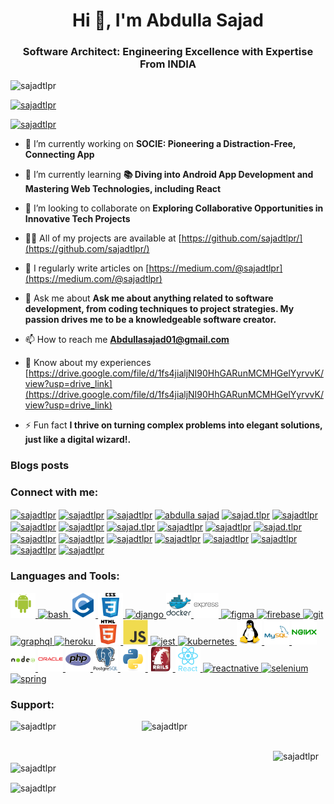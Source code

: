 <h1 align="center">Hi 👋, I'm Abdulla Sajad</h1>
<h3 align="center">Software Architect: Engineering Excellence with Expertise From INDIA</h3>

<p align="left"> <img src="https://komarev.com/ghpvc/?username=sajadtlpr&label=Profile%20views&color=0e75b6&style=flat" alt="sajadtlpr" /> </p>

<p align="left"> <a href="https://github.com/ryo-ma/github-profile-trophy"><img src="https://github-profile-trophy.vercel.app/?username=sajadtlpr" alt="sajadtlpr" /></a> </p>

<p align="left"> <a href="https://twitter.com/sajadtlpr" target="blank"><img src="https://img.shields.io/twitter/follow/sajadtlpr?logo=twitter&style=for-the-badge" alt="sajadtlpr" /></a> </p>

- 🔭 I’m currently working on **SOCIE: Pioneering a Distraction-Free, Connecting App**

- 🌱 I’m currently learning **📚 Diving into Android App Development and Mastering Web Technologies, including React**

- 👯 I’m looking to collaborate on **Exploring Collaborative Opportunities in Innovative Tech Projects**

- 👨‍💻 All of my projects are available at [https://github.com/sajadtlpr/](https://github.com/sajadtlpr/)

- 📝 I regularly write articles on [https://medium.com/@sajadtlpr](https://medium.com/@sajadtlpr)

- 💬 Ask me about **Ask me about anything related to software development, from coding techniques to project strategies. My passion drives me to be a knowledgeable software creator.**

- 📫 How to reach me **Abdullasajad01@gmail.com**

- 📄 Know about my experiences [https://drive.google.com/file/d/1fs4jialjNI90HhGARunMCMHGelYyrvvK/view?usp=drive_link](https://drive.google.com/file/d/1fs4jialjNI90HhGARunMCMHGelYyrvvK/view?usp=drive_link)

- ⚡ Fun fact **I thrive on turning complex problems into elegant solutions, just like a digital wizard!.**

### Blogs posts
<!-- BLOG-POST-LIST:START -->
<!-- BLOG-POST-LIST:END -->

<h3 align="left">Connect with me:</h3>
<p align="left">
<a href="https://codepen.io/sajadtlpr" target="blank"><img align="center" src="https://raw.githubusercontent.com/rahuldkjain/github-profile-readme-generator/master/src/images/icons/Social/codepen.svg" alt="sajadtlpr" height="30" width="40" /></a>
<a href="https://dev.to/sajadtlpr" target="blank"><img align="center" src="https://raw.githubusercontent.com/rahuldkjain/github-profile-readme-generator/master/src/images/icons/Social/devto.svg" alt="sajadtlpr" height="30" width="40" /></a>
<a href="https://twitter.com/sajadtlpr" target="blank"><img align="center" src="https://raw.githubusercontent.com/rahuldkjain/github-profile-readme-generator/master/src/images/icons/Social/twitter.svg" alt="sajadtlpr" height="30" width="40" /></a>
<a href="https://linkedin.com/in/abdulla sajad" target="blank"><img align="center" src="https://raw.githubusercontent.com/rahuldkjain/github-profile-readme-generator/master/src/images/icons/Social/linked-in-alt.svg" alt="abdulla sajad" height="30" width="40" /></a>
<a href="https://stackoverflow.com/users/sajad.tlpr" target="blank"><img align="center" src="https://raw.githubusercontent.com/rahuldkjain/github-profile-readme-generator/master/src/images/icons/Social/stack-overflow.svg" alt="sajad.tlpr" height="30" width="40" /></a>
<a href="https://codesandbox.com/sajadtlpr" target="blank"><img align="center" src="https://raw.githubusercontent.com/rahuldkjain/github-profile-readme-generator/master/src/images/icons/Social/codesandbox.svg" alt="sajadtlpr" height="30" width="40" /></a>
<a href="https://kaggle.com/sajadtlpr" target="blank"><img align="center" src="https://raw.githubusercontent.com/rahuldkjain/github-profile-readme-generator/master/src/images/icons/Social/kaggle.svg" alt="sajadtlpr" height="30" width="40" /></a>
<a href="https://fb.com/sajadtlpr" target="blank"><img align="center" src="https://raw.githubusercontent.com/rahuldkjain/github-profile-readme-generator/master/src/images/icons/Social/facebook.svg" alt="sajadtlpr" height="30" width="40" /></a>
<a href="https://instagram.com/sajad.tlpr" target="blank"><img align="center" src="https://raw.githubusercontent.com/rahuldkjain/github-profile-readme-generator/master/src/images/icons/Social/instagram.svg" alt="sajad.tlpr" height="30" width="40" /></a>
<a href="https://www.behance.net/sajadtlpr" target="blank"><img align="center" src="https://raw.githubusercontent.com/rahuldkjain/github-profile-readme-generator/master/src/images/icons/Social/behance.svg" alt="sajadtlpr" height="30" width="40" /></a>
<a href="https://hashnode.com/sajadtlpr" target="blank"><img align="center" src="https://raw.githubusercontent.com/rahuldkjain/github-profile-readme-generator/master/src/images/icons/Social/hashnode.svg" alt="sajadtlpr" height="30" width="40" /></a>
<a href="https://medium.com/sajad.tlpr" target="blank"><img align="center" src="https://raw.githubusercontent.com/rahuldkjain/github-profile-readme-generator/master/src/images/icons/Social/medium.svg" alt="sajad.tlpr" height="30" width="40" /></a>
<a href="https://www.codechef.com/users/sajadtlpr" target="blank"><img align="center" src="https://cdn.jsdelivr.net/npm/simple-icons@3.1.0/icons/codechef.svg" alt="sajadtlpr" height="30" width="40" /></a>
<a href="https://www.hackerrank.com/sajadtlpr" target="blank"><img align="center" src="https://raw.githubusercontent.com/rahuldkjain/github-profile-readme-generator/master/src/images/icons/Social/hackerrank.svg" alt="sajadtlpr" height="30" width="40" /></a>
<a href="https://codeforces.com/profile/sajadtlpr" target="blank"><img align="center" src="https://raw.githubusercontent.com/rahuldkjain/github-profile-readme-generator/master/src/images/icons/Social/codeforces.svg" alt="sajadtlpr" height="30" width="40" /></a>
<a href="https://www.leetcode.com/sajadtlpr" target="blank"><img align="center" src="https://raw.githubusercontent.com/rahuldkjain/github-profile-readme-generator/master/src/images/icons/Social/leet-code.svg" alt="sajadtlpr" height="30" width="40" /></a>
<a href="https://www.hackerearth.com/sajadtlpr" target="blank"><img align="center" src="https://raw.githubusercontent.com/rahuldkjain/github-profile-readme-generator/master/src/images/icons/Social/hackerearth.svg" alt="sajadtlpr" height="30" width="40" /></a>
<a href="https://auth.geeksforgeeks.org/user/sajadtlpr" target="blank"><img align="center" src="https://raw.githubusercontent.com/rahuldkjain/github-profile-readme-generator/master/src/images/icons/Social/geeks-for-geeks.svg" alt="sajadtlpr" height="30" width="40" /></a>
<a href="https://www.topcoder.com/members/sajadtlpr" target="blank"><img align="center" src="https://raw.githubusercontent.com/rahuldkjain/github-profile-readme-generator/master/src/images/icons/Social/topcoder.svg" alt="sajadtlpr" height="30" width="40" /></a>
<a href="/sajadtlpr" target="blank"><img align="center" src="https://raw.githubusercontent.com/rahuldkjain/github-profile-readme-generator/master/src/images/icons/Social/rss.svg" alt="sajadtlpr" height="30" width="40" /></a>
</p>

<h3 align="left">Languages and Tools:</h3>
<p align="left"> <a href="https://developer.android.com" target="_blank" rel="noreferrer"> <img src="https://raw.githubusercontent.com/devicons/devicon/master/icons/android/android-original-wordmark.svg" alt="android" width="40" height="40"/> </a> <a href="https://www.gnu.org/software/bash/" target="_blank" rel="noreferrer"> <img src="https://www.vectorlogo.zone/logos/gnu_bash/gnu_bash-icon.svg" alt="bash" width="40" height="40"/> </a> <a href="https://www.cprogramming.com/" target="_blank" rel="noreferrer"> <img src="https://raw.githubusercontent.com/devicons/devicon/master/icons/c/c-original.svg" alt="c" width="40" height="40"/> </a> <a href="https://www.w3schools.com/css/" target="_blank" rel="noreferrer"> <img src="https://raw.githubusercontent.com/devicons/devicon/master/icons/css3/css3-original-wordmark.svg" alt="css3" width="40" height="40"/> </a> <a href="https://www.djangoproject.com/" target="_blank" rel="noreferrer"> <img src="https://cdn.worldvectorlogo.com/logos/django.svg" alt="django" width="40" height="40"/> </a> <a href="https://www.docker.com/" target="_blank" rel="noreferrer"> <img src="https://raw.githubusercontent.com/devicons/devicon/master/icons/docker/docker-original-wordmark.svg" alt="docker" width="40" height="40"/> </a> <a href="https://expressjs.com" target="_blank" rel="noreferrer"> <img src="https://raw.githubusercontent.com/devicons/devicon/master/icons/express/express-original-wordmark.svg" alt="express" width="40" height="40"/> </a> <a href="https://www.figma.com/" target="_blank" rel="noreferrer"> <img src="https://www.vectorlogo.zone/logos/figma/figma-icon.svg" alt="figma" width="40" height="40"/> </a> <a href="https://firebase.google.com/" target="_blank" rel="noreferrer"> <img src="https://www.vectorlogo.zone/logos/firebase/firebase-icon.svg" alt="firebase" width="40" height="40"/> </a> <a href="https://git-scm.com/" target="_blank" rel="noreferrer"> <img src="https://www.vectorlogo.zone/logos/git-scm/git-scm-icon.svg" alt="git" width="40" height="40"/> </a> <a href="https://graphql.org" target="_blank" rel="noreferrer"> <img src="https://www.vectorlogo.zone/logos/graphql/graphql-icon.svg" alt="graphql" width="40" height="40"/> </a> <a href="https://heroku.com" target="_blank" rel="noreferrer"> <img src="https://www.vectorlogo.zone/logos/heroku/heroku-icon.svg" alt="heroku" width="40" height="40"/> </a> <a href="https://www.w3.org/html/" target="_blank" rel="noreferrer"> <img src="https://raw.githubusercontent.com/devicons/devicon/master/icons/html5/html5-original-wordmark.svg" alt="html5" width="40" height="40"/> </a> <a href="https://developer.mozilla.org/en-US/docs/Web/JavaScript" target="_blank" rel="noreferrer"> <img src="https://raw.githubusercontent.com/devicons/devicon/master/icons/javascript/javascript-original.svg" alt="javascript" width="40" height="40"/> </a> <a href="https://jestjs.io" target="_blank" rel="noreferrer"> <img src="https://www.vectorlogo.zone/logos/jestjsio/jestjsio-icon.svg" alt="jest" width="40" height="40"/> </a> <a href="https://kubernetes.io" target="_blank" rel="noreferrer"> <img src="https://www.vectorlogo.zone/logos/kubernetes/kubernetes-icon.svg" alt="kubernetes" width="40" height="40"/> </a> <a href="https://www.linux.org/" target="_blank" rel="noreferrer"> <img src="https://raw.githubusercontent.com/devicons/devicon/master/icons/linux/linux-original.svg" alt="linux" width="40" height="40"/> </a> <a href="https://www.mysql.com/" target="_blank" rel="noreferrer"> <img src="https://raw.githubusercontent.com/devicons/devicon/master/icons/mysql/mysql-original-wordmark.svg" alt="mysql" width="40" height="40"/> </a> <a href="https://www.nginx.com" target="_blank" rel="noreferrer"> <img src="https://raw.githubusercontent.com/devicons/devicon/master/icons/nginx/nginx-original.svg" alt="nginx" width="40" height="40"/> </a> <a href="https://nodejs.org" target="_blank" rel="noreferrer"> <img src="https://raw.githubusercontent.com/devicons/devicon/master/icons/nodejs/nodejs-original-wordmark.svg" alt="nodejs" width="40" height="40"/> </a> <a href="https://www.oracle.com/" target="_blank" rel="noreferrer"> <img src="https://raw.githubusercontent.com/devicons/devicon/master/icons/oracle/oracle-original.svg" alt="oracle" width="40" height="40"/> </a> <a href="https://www.php.net" target="_blank" rel="noreferrer"> <img src="https://raw.githubusercontent.com/devicons/devicon/master/icons/php/php-original.svg" alt="php" width="40" height="40"/> </a> <a href="https://www.postgresql.org" target="_blank" rel="noreferrer"> <img src="https://raw.githubusercontent.com/devicons/devicon/master/icons/postgresql/postgresql-original-wordmark.svg" alt="postgresql" width="40" height="40"/> </a> <a href="https://www.python.org" target="_blank" rel="noreferrer"> <img src="https://raw.githubusercontent.com/devicons/devicon/master/icons/python/python-original.svg" alt="python" width="40" height="40"/> </a> <a href="https://rubyonrails.org" target="_blank" rel="noreferrer"> <img src="https://raw.githubusercontent.com/devicons/devicon/master/icons/rails/rails-original-wordmark.svg" alt="rails" width="40" height="40"/> </a> <a href="https://reactjs.org/" target="_blank" rel="noreferrer"> <img src="https://raw.githubusercontent.com/devicons/devicon/master/icons/react/react-original-wordmark.svg" alt="react" width="40" height="40"/> </a> <a href="https://reactnative.dev/" target="_blank" rel="noreferrer"> <img src="https://reactnative.dev/img/header_logo.svg" alt="reactnative" width="40" height="40"/> </a> <a href="https://www.selenium.dev" target="_blank" rel="noreferrer"> <img src="https://raw.githubusercontent.com/detain/svg-logos/780f25886640cef088af994181646db2f6b1a3f8/svg/selenium-logo.svg" alt="selenium" width="40" height="40"/> </a> <a href="https://spring.io/" target="_blank" rel="noreferrer"> <img src="https://www.vectorlogo.zone/logos/springio/springio-icon.svg" alt="spring" width="40" height="40"/> </a> </p>

<h3 align="left">Support:</h3>
<p><a href="https://www.buymeacoffee.com/sajadtlpr"> <img align="left" src="https://cdn.buymeacoffee.com/buttons/v2/default-yellow.png" height="50" width="210" alt="sajadtlpr" /></a><a href="https://ko-fi.com/sajadtlpr"> <img align="left" src="https://cdn.ko-fi.com/cdn/kofi3.png?v=3" height="50" width="210" alt="sajadtlpr" /></a></p><br><br>

<p><img align="left" src="https://github-readme-stats.vercel.app/api/top-langs?username=sajadtlpr&show_icons=true&locale=en&layout=compact" alt="sajadtlpr" /></p>

<p>&nbsp;<img align="center" src="https://github-readme-stats.vercel.app/api?username=sajadtlpr&show_icons=true&locale=en" alt="sajadtlpr" /></p>

<p><img align="center" src="https://github-readme-streak-stats.herokuapp.com/?user=sajadtlpr&" alt="sajadtlpr" /></p>

